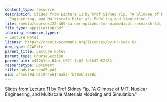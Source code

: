 ```yaml
---
content_type: resource
description: Slides from Lecture 11 by Prof Sidney Yip, "A Glimpse of MIT, Nuclear
  Engineering, and Multiscale Materials Modeling and Simulation."
file: /media/courses/22-a09-career-options-for-biomedical-research-fall-2006/a44ebf9dbf194e618a82fb40ebc1788c_advisorsem05.pdf
file_type: application/pdf
learning_resource_types:
- Lecture Notes
license: https://creativecommons.org/licenses/by-nc-sa/4.0/
ocw_type: OCWFile
parent_title: Lecture Notes
parent_type: CourseSection
parent_uid: e472b1ca-64ec-b07f-1c02-fd6b32d62f82
resourcetype: Document
title: advisorsem05.pdf
uid: a44ebf9d-bf19-4e61-8a82-fb40ebc1788c
---
```

Slides from Lecture 11 by Prof Sidney Yip, "A Glimpse of MIT, Nuclear Engineering, and Multiscale Materials Modeling and Simulation."